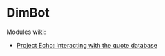 # DimBot

Modules wiki:
* [Project Echo: Interacting with the quote database]([echo.md](https://github.com/TCLRainbow/DimBot/wiki/Project-Echo))